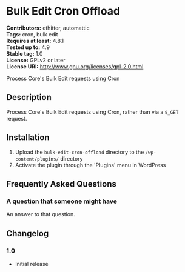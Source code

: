 # Bulk Edit Cron Offload #
**Contributors:** ethitter, automattic  
**Tags:** cron, bulk edit  
**Requires at least:** 4.8.1  
**Tested up to:** 4.9  
**Stable tag:** 1.0  
**License:** GPLv2 or later  
**License URI:** http://www.gnu.org/licenses/gpl-2.0.html  

Process Core's Bulk Edit requests using Cron

## Description ##

Process Core's Bulk Edit requests using Cron, rather than via a `$_GET` request.

## Installation ##

1. Upload the `bulk-edit-cron-offload` directory to the `/wp-content/plugins/` directory
1. Activate the plugin through the 'Plugins' menu in WordPress

## Frequently Asked Questions ##

### A question that someone might have ###

An answer to that question.

## Changelog ##

### 1.0 ###
* Initial release
